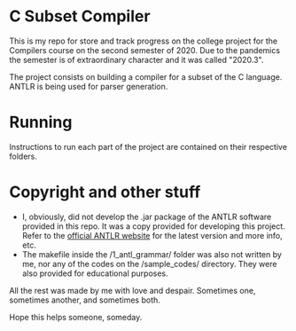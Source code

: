 # C Subset Compiler
This is my repo for store and track progress on the college project for the Compilers course on the second semester of 2020. Due to the pandemics the semester is of extraordinary character and it was called "2020.3".

The project consists on building a compiler for a subset of the C language. ANTLR is being used for parser generation.

# Running
Instructions to run each part of the project are contained on their respective folders.

# Copyright and other stuff
- I, obviously, did not develop the .jar package of the ANTLR software provided in this repo. It was a copy provided for developing this project. Refer to the [official ANTLR website](https://www.antlr.org/) for the latest version and more info, etc.
- The makefile inside the /1_antl_grammar/ folder was also not written by me, nor any of the codes on the /sample_codes/ directory. They were also provided for educational purposes.

All the rest was made by me with love and despair. Sometimes one, sometimes another, and sometimes both.

Hope this helps someone, someday.
